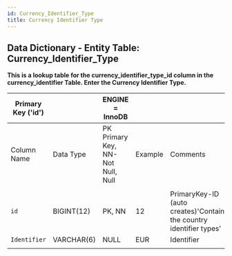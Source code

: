 ```yaml
---
id: Currency_Identifier_Type
title: Currency Identifier Type
---
```


## Data Dictionary - Entity Table: Currency_Identifier_Type

**This is a lookup table for the currency_identifier_type_id column in the currency_identifier Table. Enter the Currency Identifier Type.**


| Primary Key ('id')||ENGINE = InnoDB|||
|---|---|---|---|---|
|Column Name|Data Type|PK Primary Key, NN-Not Null, Null|Example|Comments|
||
|`id`|BIGINT(12)|PK, NN|12|PrimaryKey-ID (auto creates)'Contains the country identifier types'|
|`Identifier`|VARCHAR(6)|NULL|EUR|Identifier|
||
